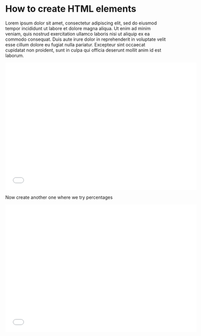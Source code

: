 # How to create HTML elements

Lorem ipsum dolor sit amet, consectetur adipiscing elit, sed do eiusmod tempor incididunt ut labore et dolore magna aliqua. Ut enim ad minim veniam, quis nostrud exercitation ullamco laboris nisi ut aliquip ex ea commodo consequat. Duis aute irure dolor in reprehenderit in voluptate velit esse cillum dolore eu fugiat nulla pariatur. Excepteur sint occaecat cupidatat non proident, sunt in culpa qui officia deserunt mollit anim id est laborum.

<iframe src="../_static/render_box.html" width="600" height="400" frameborder="0"></iframe>

Now create another one where we try percentages

<iframe src="../_static/pdf_and_cdf.html" width="600" height="400" frameborder="0"></iframe>
